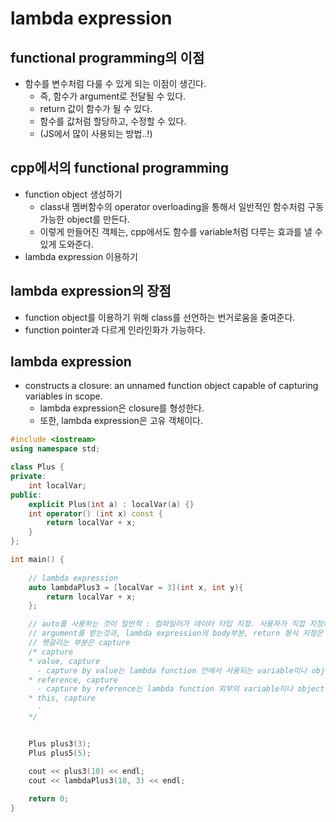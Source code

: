 # lambda expression

## functional programming의 이점
  - 함수를 변수처럼 다룰 수 있게 되는 이점이 생긴다.
    - 즉, 함수가 argument로 전달될 수 있다.
    - return 값이 함수가 될 수 있다.
    - 함수를 값처럼 할당하고, 수정할 수 있다.
    - (JS에서 많이 사용되는 방법..!)
    
## cpp에서의 functional programming
  - function object 생성하기
    - class내 멤버함수의 operator overloading을 통해서 일반적인 함수처럼 구동가능한 object를 만든다.
    - 이렇게 만들어진 객체는, cpp에서도 함수를 variable처럼 다루는 효과를 낼 수 있게 도와준다.
  - lambda expression 이용하기
  
## lambda expression의 장점
  - function object를 이용하기 위해 class를 선언하는 번거로움을 줄여준다.
  - function pointer과 다르게 인라인화가 가능하다.
  
## lambda expression
  - constructs a closure: an unnamed function object capable of capturing variables in scope.
    - lambda expression은 closure를 형성한다.
    - 또한, lambda expression은 고유 객체이다.
    
```cpp
#include <iostream>
using namespace std;

class Plus {
private:
	int localVar;
public:
	explicit Plus(int a) : localVar(a) {}
	int operator() (int x) const {
		return localVar + x;
	}
};

int main() {
  
	// lambda expression
	auto lambdaPlus3 = [localVar = 3](int x, int y){
		return localVar + x;
	};

	// auto를 사용하는 것이 일반적 : 컴파일러가 데이터 타입 지정. 사용자가 직접 지정하는 것이 가독성이 떨어질 우려가 있음
	// argument를 받는것과, lambda expression의 body부분, return 형식 지정은 일반 함수와 다를게 없다.
	// 헷갈리는 부분은 capture
	/* capture
	* value, capture
	  - capture by value는 lambda function 안에서 사용되는 variable이나 object를 value로 capture한다는 것.
	* reference, capture
	  - capture by reference는 lambda function 외부의 variable이나 object를 reference로 참조한다는 것.
	* this, capture
	  - 
	*/


	Plus plus3(3);
	Plus plus5(5);

	cout << plus3(10) << endl;
	cout << lambdaPlus3(10, 3) << endl;
	
	return 0;
}
```
